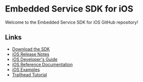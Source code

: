 # Embedded Service SDK for iOS

Welcome to the Embedded Service SDK for iOS GitHub repository!

## Links

* [Download the SDK](https://developer.salesforce.com/page/SnapinsMobile)
* [iOS Release Notes](https://github.com/forcedotcom/ServiceSDK-iOS/releases)
* [iOS Developer's Guide](https://developer.salesforce.com/docs/atlas.en-us.service_sdk_ios.meta/service_sdk_ios/servicesdk_ios_dev_guide.htm)
* [iOS Reference Documentation](http://forcedotcom.github.io/ServiceSDK-iOS/)
* [iOS Examples](./Examples/)
* [Trailhead Tutorial](https://trailhead.salesforce.com/modules/service_snap-ins_mobile_apps)

<!-- 222.0.1 -->
